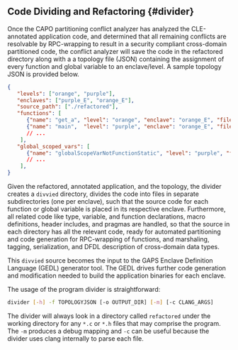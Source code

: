 ## Code Dividing and Refactoring {#divider} 

Once the CAPO partitioning conflict analyzer has analyzed the CLE-annotated application code, and determined that all remaining conflicts are resolvable by RPC-wrapping to result in a security compliant cross-domain partitioned  code, the conflict analyzer will save the code in the refactored directory along with a a topology file (JSON) containing the assignment of every  function and global variable to an enclave/level. A sample topology JSON is provided below. 

```json
{
   "levels": ["orange", "purple"],
   "enclaves": ["purple_E", "orange_E"],
   "source_path": ["./refactored"],
   "functions": [
      {"name": "get_a", "level": "orange", "enclave": "orange_E", "file": "test1_refactored.c", "line": 29},
      {"name": "main",  "level": "purple", "enclave": "orange_E", "file": "test1_refactored.c", "line": 35},
      // ...
    ],
   "global_scoped_vars": [
      {"name": "globalScopeVarNotFunctionStatic", "level": "purple", "file": "test1_refactored.c", "line": 5},
      // ...
    ],
}
```

Given the refactored, annotated application, and the topology, the divider creates a `divvied` directory, divides the code into files in separate subdirectories (one per enclave), such that the source code for each function or global variable is placed in its respective enclave. Furthermore, all related code like type, variable, and function declarations, macro definitions, header includes, and pragmas are handled, so that the source in each directory has all the relevant code, ready for automated partitioning and code generation for RPC-wrapping of functions, and marshaling, tagging, serialization, and DFDL description of cross-domain data types.

This `divvied` source becomes the input to the GAPS Enclave Definition Language (GEDL) generator tool. The GEDL drives further code generation and modification needed to build the application binaries for each enclave.


The usage of the program divider is straightforward:

```bash
divider [-h] -f TOPOLOGYJSON [-o OUTPUT_DIR] [-m] [-c CLANG_ARGS]
```

The divider will always look in a directory called `refactored` under the working directory for
any `*.c` or `*.h` files that may comprise the program. The `-m` produces a debug mapping and
`-c` can be useful because the divider uses clang internally to parse each file.


